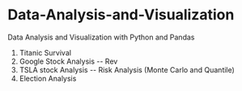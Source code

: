 # Data-Analysis-and-Visualization
Data Analysis and Visualization with Python and Pandas

1. Titanic Survival
2. Google Stock Analysis -- Rev
3. TSLA stock Analysis -- Risk Analysis (Monte Carlo and Quantile)
4. Election Analysis
